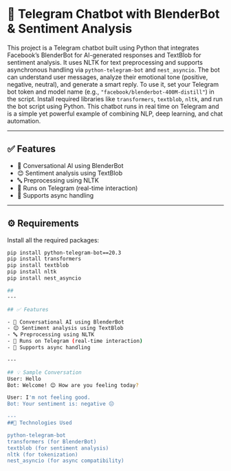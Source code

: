 # 🤖 Telegram Chatbot with BlenderBot & Sentiment Analysis

This project is a Telegram chatbot built using Python that integrates Facebook’s BlenderBot for AI-generated responses and TextBlob for sentiment analysis. It uses NLTK for text preprocessing and supports asynchronous handling via `python-telegram-bot` and `nest_asyncio`. The bot can understand user messages, analyze their emotional tone (positive, negative, neutral), and generate a smart reply. To use it, set your Telegram bot token and model name (e.g., `"facebook/blenderbot-400M-distill"`) in the script. Install required libraries like `transformers`, `textblob`, `nltk`, and run the bot script using Python. This chatbot runs in real time on Telegram and is a simple yet powerful example of combining NLP, deep learning, and chat automation.


---

## ✅ Features

- 💬 Conversational AI using BlenderBot
- 😊 Sentiment analysis using TextBlob
- 🔤 Preprocessing using NLTK
- 📲 Runs on Telegram (real-time interaction)
- 🔁 Supports async handling

---

## ⚙️ Requirements

Install all the required packages:

```bash
pip install python-telegram-bot==20.3
pip install transformers
pip install textblob
pip install nltk
pip install nest_asyncio

##
---

## ✅ Features

- 💬 Conversational AI using BlenderBot
- 😊 Sentiment analysis using TextBlob
- 🔤 Preprocessing using NLTK
- 📲 Runs on Telegram (real-time interaction)
- 🔁 Supports async handling

---

## 💡 Sample Conversation
User: Hello
Bot: Welcome! 😊 How are you feeling today?

User: I'm not feeling good.
Bot: Your sentiment is: negative 😔

---
##🧠 Technologies Used

python-telegram-bot
transformers (for BlenderBot)
textblob (for sentiment analysis)
nltk (for tokenization)
nest_asyncio (for async compatibility)
